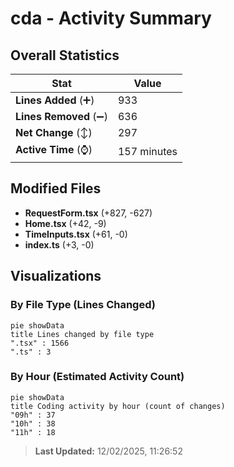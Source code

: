 # cda - Activity Summary 

## Overall Statistics

| Stat                   | Value                                                             |
| ---------------------- | ----------------------------------------------------------------- |
| **Lines Added** (➕)   | 933                                          |
| **Lines Removed** (➖) | 636                                        |
| **Net Change** (↕)    | 297                |
| **Active Time** (⌚)   | 157 minutes |


## Modified Files
- **RequestForm.tsx** (+827, -627)
- **Home.tsx** (+42, -9)
- **TimeInputs.tsx** (+61, -0)
- **index.ts** (+3, -0)

## Visualizations

### By File Type (Lines Changed)

```mermaid
pie showData
title Lines changed by file type
".tsx" : 1566
".ts" : 3
```

### By Hour (Estimated Activity Count)

```mermaid
pie showData
title Coding activity by hour (count of changes)
"09h" : 37
"10h" : 38
"11h" : 18
```


> **Last Updated:** 12/02/2025, 11:26:52